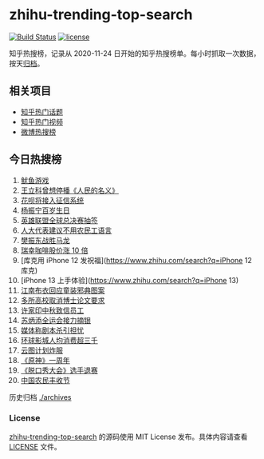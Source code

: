 # zhihu-trending-top-search

[![Build Status](https://github.com/justjavac/zhihu-trending-top-search/workflows/ci/badge.svg?branch=main)](https://github.com/justjavac/zhihu-trending-top-search/actions)
[![license](https://img.shields.io/github/license/justjavac/zhihu-trending-top-search)](https://github.com/justjavac/zhihu-trending-top-search/blob/main/LICENSE)

知乎热搜榜，记录从 2020-11-24 日开始的知乎热搜榜单。每小时抓取一次数据，按天[归档](./archives)。

## 相关项目

- [知乎热门话题](https://github.com/justjavac/zhihu-trending-hot-questions)
- [知乎热门视频](https://github.com/justjavac/zhihu-trending-hot-video)
- [微博热搜榜](https://github.com/justjavac/weibo-trending-hot-search)

## 今日热搜榜

<!-- BEGIN -->
<!-- 最后更新时间 Fri Sep 24 2021 07:12:59 GMT+0800 (China Standard Time) -->

1. [鱿鱼游戏](https://www.zhihu.com/search?q=鱿鱼游戏)
1. [王立科曾想停播《人民的名义》](https://www.zhihu.com/search?q=王立科)
1. [花呗将接入征信系统](https://www.zhihu.com/search?q=花呗)
1. [杨振宁百岁生日](https://www.zhihu.com/search?q=杨振宁)
1. [英雄联盟全球总决赛抽签](https://www.zhihu.com/search?q=s11)
1. [人大代表建议不用农民工语言](https://www.zhihu.com/search?q=农民工语言)
1. [樊振东战胜马龙](https://www.zhihu.com/search?q=樊振东)
1. [瑞幸咖啡股价涨 10 倍](https://www.zhihu.com/search?q=瑞幸)
1. [库克用 iPhone 12 发祝福](https://www.zhihu.com/search?q=iPhone 12 库克)
1. [iPhone 13 上手体验](https://www.zhihu.com/search?q=iPhone 13)
1. [江南布衣回应童装邪典图案](https://www.zhihu.com/search?q=江南布衣)
1. [多所高校取消博士论文要求](https://www.zhihu.com/search?q=博士论文)
1. [许家印中秋致信员工](https://www.zhihu.com/search?q=许家印致信)
1. [苏炳添全运会接力摘银](https://www.zhihu.com/search?q=苏炳添)
1. [媒体称剧本杀引担忧](https://www.zhihu.com/search?q=剧本杀)
1. [环球影城人均消费超三千](https://www.zhihu.com/search?q=环球影城)
1. [云图计划炸服](https://www.zhihu.com/search?q=云图计划)
1. [《原神》一周年](https://www.zhihu.com/search?q=原神)
1. [《脱口秀大会》选手退赛](https://www.zhihu.com/search?q=脱口秀大会)
1. [中国农民丰收节](https://www.zhihu.com/search?q=中国农民丰收节)

<!-- END -->

历史归档 [./archives](./archives)

### License

[zhihu-trending-top-search](https://github.com/justjavac/zhihu-trending-top-search)
的源码使用 MIT License 发布。具体内容请查看 [LICENSE](./LICENSE) 文件。
